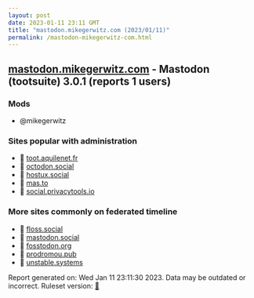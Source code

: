 ```yaml
---
layout: post
date: 2023-01-11 23:11 GMT
title: "mastodon.mikegerwitz.com (2023/01/11)"
permalink: /mastodon-mikegerwitz-com.html
---
```



## [mastodon.mikegerwitz.com](https://mastodon.mikegerwitz.com) - Mastodon (tootsuite) 3.0.1 (reports 1 users)

### Mods
 * @mikegerwitz

### Sites popular with administration

* 🐘 [toot.aquilenet.fr](/toot-aquilenet-fr.html)
* 🐘 [octodon.social](/octodon-social.html)
* 🐘 [hostux.social](/hostux-social.html)
* 🐘 [mas.to](/mas-to.html)
* 🐘 [social.privacytools.io](/social-privacytools-io.html)

### More sites commonly on federated timeline

* 🐘 [floss.social](/floss-social.html)
* 🐘 [mastodon.social](/mastodon-social.html)
* 🐘 [fosstodon.org](/fosstodon-org.html)
* 🐘 [prodromou.pub](/prodromou-pub.html)
* 🐘 [unstable.systems](/unstable-systems.html)

Report generated on: Wed Jan 11 23:11:30 2023. Data may be outdated or incorrect.
Ruleset version: [🧁](/version-cupcake)
